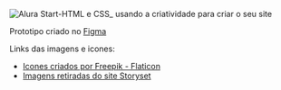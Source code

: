 
![Alura Start-HTML e CSS_ usando a criatividade para criar o seu site](https://github.com/marcelopaludetto/site-criativo-alura/assets/78444171/811e3bc7-f3b3-4aa7-8b37-cc59ad128912) 

Prototipo criado no [Figma](https://www.figma.com/community/file/1214942437566415899)

Links das imagens e icones: 
- <a href="https://www.flaticon.com/packs/social-media-51?word=ui" title="Social media">Icones criados por Freepik - Flaticon</a>
- <a href="https://storyset.com/education">Imagens retiradas do site Storyset</a>
